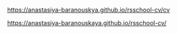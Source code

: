 https://anastasiya-baranouskya.github.io/rsschool-cv/cv

https://anastasiya-baranouskaya.github.io/rsschool-cv/
